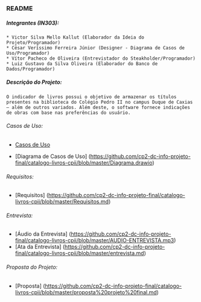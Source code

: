 ### README

##### Integrantes (IN303):
    * Victor Silva Mello Kallut (Elaborador da Ideia do Projeto/Programador)
    * César Veríssimo Ferreira Júnior (Designer - Diagrama de Casos de Uso/Programador)
    * Vítor Pacheco de Oliveira (Entrevistador do Steakholder/Programador)
    * Luiz Gustavo da Silva Oliveira (Elaborador do Banco de Dados/Programador)

##### Descrição do Projeto:
    O indicador de livros possui o objetivo de armazenar os títulos presentes na biblioteca do Colégio Pedro II no campus Duque de Caxias — além de outros variados. Além deste, o software fornece indicações de obras com base nas preferências do usuário.

###### Casos de Uso:
 * <a href="https://github.com/cp2-dc-info-projeto-final/catalogo-livros-cpii/blob/master/Documentacao/Casos%20de%20Uso.md">Casos de Uso</a>
 
 * [Diagrama de Casos de Uso] (https://github.com/cp2-dc-info-projeto-final/catalogo-livros-cpii/blob/master/Diagrama.drawio)

###### Requisitos:
* [Requisitos] (https://github.com/cp2-dc-info-projeto-final/catalogo-livros-cpii/blob/master/Requisitos.md)

###### Entrevista:
* [Áudio da Entrevista] (https://github.com/cp2-dc-info-projeto-final/catalogo-livros-cpii/blob/master/AUDIO-ENTREVISTA.mp3)
* [Ata da Entrevista] (https://github.com/cp2-dc-info-projeto-final/catalogo-livros-cpii/blob/master/entrevista.md)

###### Proposta do Projeto:
* [Proposta] (https://github.com/cp2-dc-info-projeto-final/catalogo-livros-cpii/blob/master/proposta%20projeto%20final.md)





